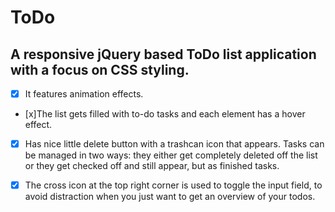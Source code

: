 # ToDo  
##  A responsive jQuery based ToDo list application with a focus on CSS styling.    

 - [x] It features animation effects.    

 - [x]The list gets filled with to-do tasks and each element has a hover effect.  

 - [x] Has nice little delete button with a trashcan icon that appears. Tasks can be managed in two ways: they either get completely deleted off the list or they get checked off and still appear, but as finished tasks.  

 - [x] The cross icon at the top right corner is used to toggle the input field, to avoid distraction when you just want to get an overview of your todos.
